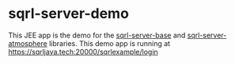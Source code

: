 <!--- http://dillinger.io/ --->
# sqrl-server-demo


This JEE app is the demo for the [sqrl-server-base](https://https://github.com/dbadia/sqrl-server-base)  and [sqrl-server-atmosphere](https://https://github.com/dbadia/sqrl-server-atmosphere) libraries.  This demo app is running at https://sqrljava.tech:20000/sqrlexample/login

